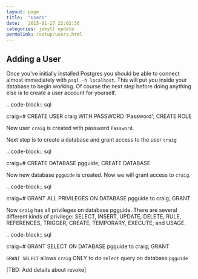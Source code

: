 ```yaml
---
layout: page
title:  "Users"
date:   2015-01-27 22:02:36
categories: jekyll update
permalink: /setup/users.html
---
```


Adding a User
-------------

Once you've initially installed Postgres you should be able to connect almost immediately with `psql -h localhost`. This will put you inside your database to begin working. Of course the next step before doing anything else is to create a user account for yourself.


.. code-block:: sql

craig=# CREATE USER craig WITH PASSWORD 'Password';
CREATE ROLE

New user `craig` is created with password `Password`.

Next step is to create a database and grant access to the user `craig`

.. code-block:: sql

craig=# CREATE DATABASE pgguide;
CREATE DATABASE

Now new database `pgguide` is created. Now we will grant access to `craig`.

.. code-block:: sql

craig=# GRANT ALL PRIVILEGES ON DATABASE pgguide to craig;
GRANT

Now `craig` has all privileges on database pgguide. There are several different kinds of privilege: SELECT, INSERT, UPDATE, DELETE, RULE, REFERENCES, TRIGGER, CREATE, TEMPORARY, EXECUTE, and USAGE.

.. code-block:: sql

craig=# GRANT SELECT ON DATABASE pgguide to craig;
GRANT

`GRANT SELECT` allows `craig` ONLY to do `select` query on database `pgguide`

[TBD: Add details about revoke]
